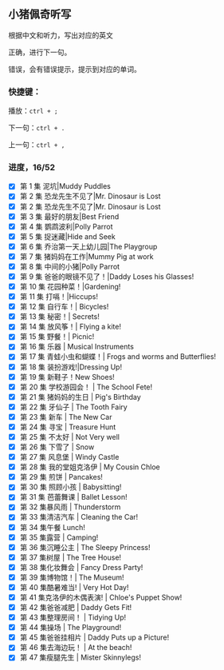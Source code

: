 ## 小猪佩奇听写

根据中文和听力，写出对应的英文

正确，进行下一句。

错误，会有错误提示，提示到对应的单词。

### 快捷键：

播放：`ctrl + ;`

下一句：`ctrl + .`

上一句：`ctrl + ,`

### 进度，16/52

- [x] 第 1 集 泥坑|Muddy Puddles
- [x] 第 2 集 恐龙先生不见了|Mr. Dinosaur is Lost
- [x] 第 2 集 恐龙先生不见了|Mr. Dinosaur is Lost
- [x] 第 3 集 最好的朋友|Best Friend
- [x] 第 4 集 鹦鹉波利|Polly Parrot
- [x] 第 5 集 捉迷藏|Hide and Seek
- [x] 第 6 集 乔治第一天上幼儿园|The Playgroup
- [x] 第 7 集 猪妈妈在工作|Mummy Pig at work
- [x] 第 8 集 中间的小猪|Polly Parrot
- [x] 第 9 集 爸爸的眼镜不见了！|Daddy Loses his Glasses!
- [x] 第 10 集 花园种菜！|Gardening!
- [x] 第 11 集 打嗝！|Hiccups!
- [x] 第 12 集 自行车！| Bicycles!
- [x] 第 13 集 秘密！| Secrets!
- [x] 第 14 集 放风筝！| Flying a kite!
- [x] 第 15 集 野餐！| Picnic!
- [x] 第 16 集 乐器 | Musical Instruments
- [x] 第 17 集 青蛙小虫和蝴蝶！| Frogs and worms and Butterflies!
- [x] 第 18 集 装扮游戏!|Dressing Up!
- [x] 第 19 集 新鞋子！New Shoes!
- [x] 第 20 集 学校游园会！ | The School Fete!
- [x] 第 21 集 猪妈妈的生日 | Pig's Birthday
- [x] 第 22 集 牙仙子 | The Tooth Fairy
- [x] 第 23 集 新车 | The New Car
- [x] 第 24 集 寻宝 | Treasure Hunt
- [x] 第 25 集 不太好 | Not Very well
- [x] 第 26 集 下雪了 | Snow
- [x] 第 27 集 风息堡 | Windy Castle
- [x] 第 28 集 我的堂姐克洛伊 | My Cousin Chloe
- [x] 第 29 集 煎饼 | Pancakes!
- [x] 第 30 集 照顾小孩 | Babysitting!
- [x] 第 31 集 芭蕾舞课 | Ballet Lesson!
- [x] 第 32 集暴风雨 | Thunderstorm
- [x] 第 33 集清洁汽车 | Cleaning the Car!
- [x] 第 34 集午餐 Lunch!
- [x] 第 35 集露营 | Camping!
- [x] 第 36 集沉睡公主 | The Sleepy Princess!
- [x] 第 37 集树屋 | The Tree House!
- [x] 第 38 集化妆舞会 | Fancy Dress Party!
- [x] 第 39 集博物馆！| The Museum!
- [x] 第 40 集酷暑难当! | Very Hot Day!
- [x] 第 41 集克洛伊的木偶表演! | Chloe's Puppet Show!
- [x] 第 42 集爸爸减肥 | Daddy Gets Fit!
- [x] 第 43 集整理房间！ | Tidying Up!
- [x] 第 44 集操场 | The Playground!
- [x] 第 45 集爸爸挂相片 | Daddy Puts up a Picture!
- [x] 第 46 集去海边玩！ | At the beach!
- [x] 第 47 集瘦腿先生 | Mister Skinnylegs!
